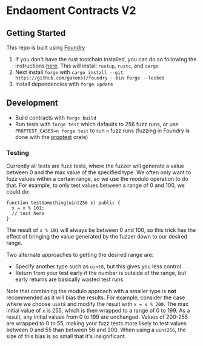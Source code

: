 # Endaoment Contracts V2

## Getting Started

This repo is built using [Foundry](https://github.com/gakonst/foundry)

1. If you don't have the rust toolchain installed, you can do so following the instructions [here](https://rustup.rs/). This will install `rustup`, `rustc`, and `cargo`
2. Next install `forge` with `cargo install --git https://github.com/gakonst/foundry --bin forge --locked`
3. Install dependencies with `forge update`

## Development

- Build contracts with `forge build`
- Run tests with `forge test` which defaults to 256 fuzz runs, or use `PROPTEST_CASES=n forge test` to run `n` fuzz runs (fuzzing in Foundry is done with the [proptest](https://altsysrq.github.io/proptest-book/proptest/tutorial/config.html) crate)

### Testing

Currently all tests are fuzz tests, where the fuzzer will generate a value between 0 and the max value of the specified type.
We often only want to fuzz values within a certain range, so we use the modulo operation to do that. For example,
to only test values between a range of 0 and 100, we could do:

```solidity
function testSomething(uint256 x) public {
  x = x % 101;
  // test here
}
```

The result of `x % 101` will always be between 0 and 100, so this trick has the effect of bringing the
value generated by the fuzzer down to our desired range.

Two alternate approaches to getting the desired range are:

- Specify another type such as `uint8`, but this gives you less control
- Return from your test early if the number is outside of the range, but early returns are basically wasted test runs

Note that combining the modulo approach with a smaller type is **not** recommended as it will bias the results.
For example, consider the case where we choose `uint8` and modify the result with `x = x % 200`.
The max initial value of `x` is 255, which is then wrapped to a range of 0 to 199.
As a result, any initial values from 0 to 199 are unchanged.
Values of 200-255 are wrapped to 0 to 55, making your fuzz tests more likely to test values between 0 and 55 than between 56 and 200.
When using a `uint256`, the size of this bias is so small that it's insignificant.

